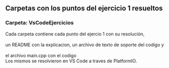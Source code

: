 
## **Carpetas con los puntos del ejercicio 1 resueltos**

### **Carpeta: VsCodeEjercicios**
Cada carpeta contiene cada punto del ejercio 1 con su resolución,<br />	  
un README con la explicacion, un archivo de texto de soporte del codigo y<br />	 
el archivo main.cpp con el codigo<br />
Los mismos se resolvieron en VS Code a traves de PlatformIO.<br />		 

